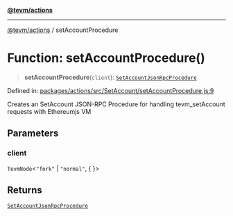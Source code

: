 [**@tevm/actions**](../README.md)

***

[@tevm/actions](../globals.md) / setAccountProcedure

# Function: setAccountProcedure()

> **setAccountProcedure**(`client`): [`SetAccountJsonRpcProcedure`](../type-aliases/SetAccountJsonRpcProcedure.md)

Defined in: [packages/actions/src/SetAccount/setAccountProcedure.js:9](https://github.com/evmts/tevm-monorepo/blob/main/packages/actions/src/SetAccount/setAccountProcedure.js#L9)

Creates an SetAccount JSON-RPC Procedure for handling tevm_setAccount requests with Ethereumjs VM

## Parameters

### client

`TevmNode`\<`"fork"` \| `"normal"`, \{ \}\>

## Returns

[`SetAccountJsonRpcProcedure`](../type-aliases/SetAccountJsonRpcProcedure.md)
